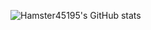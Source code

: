 ![Hamster45195's GitHub stats](https://github-readme-stats.vercel.app/api?username=Hamster45105&show_icons=true&theme=transparent)
